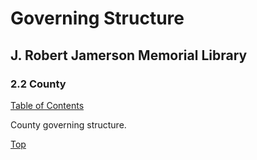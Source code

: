 [0]: /README.md
[2.2]: county.md

# Governing Structure
## J. Robert Jamerson Memorial Library
### 2.2 County
[Table of Contents][0]

County governing structure.

[Top][2.2]